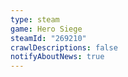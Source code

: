 ```yaml
---
type: steam
game: Hero Siege
steamId: "269210"
crawlDescriptions: false
notifyAboutNews: true
---
```

